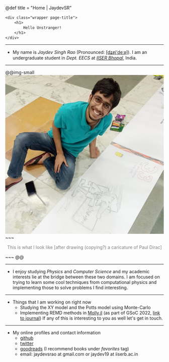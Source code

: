 @def title = "Home | JaydevSR"

~~~
<div class="wrapper page-title">
    <h1>
        Hello Unstranger!
    </h1>
</div>
~~~

---
- My name is _Jaydev Singh Rao_ (Pronounced:  [[dʑɐj'deːʋ]](https://en.wikipedia.org/wiki/Help:IPA/Sanskrit)). I am an undergraduate student in _Dept. EECS_ at _[IISER Bhopal](https://iiserb.ac.in/)_, India.

---

@@img-small
    ![My image with a caricature of Paul Dirac I copied from the internet.](/assets/images/my-pic-with-dirac.jpg)
    ~~~
    <p style="text-align:center; color:gray; font-size: var(--small);">This is what I look like [after drawing (copying?) a caricature of Paul Dirac]</p>
    ~~~
@@

---

- I enjoy studying _Physics_ and _Computer Science_ and my academic interests lie at the bridge between these two domains. I am focused on trying to learn some cool techniques from computational physics and implementing those to solve problems I find interesting.

---

- Things that I am working on right now
  - Studying the XY model and the Potts model using Monte-Carlo
  - Implementing REMD methods in [Molly.jl](https://github.com/JuliaMolSim/Molly.jl) (as part of GSoC 2022, [link to journal](https://jaydevsr.notion.site/GSoC-Contribution-Journal-dc12886cc9644f90b3be1dbd6c748710))
  If any of this is interesting to you as well let's get in touch.

<!-- ---

- I love listening to Hindustani classical music. Here is a clip of a phenomenal performance by my favorite sitar player Ustad Shahid Parvez

~~~
<div style="text-align: center">
<iframe width="350" height="200" src="https://www.youtube.com/embed/ed4SIvGjqNI" title="YouTube video player" frameborder="0" allow="accelerometer; autoplay; clipboard-write; encrypted-media; gyroscope; picture-in-picture" allowfullscreen></iframe>
</div>
~~~

- I don't like advices but this one makes an exception (partly because the source is Donald Knuth)

~~~
<div style="text-align: center;">
<iframe width="350" height="200" src="https://www.youtube.com/embed/75Ju0eM5T2c?clip=UgkxuvJWl8H2Mt3dhfFiroYYcg3z3ylcYfPz&amp;clipt=EMzKAxjStwU" title="YouTube video player" frameborder="0" allow="accelerometer; autoplay; clipboard-write; encrypted-media; gyroscope; picture-in-picture" allowfullscreen></iframe>
</div>
~~~ -->

---

- My online profiles and contact information
  - [github](https://github.com/JaydevSR)
  - [twitter](https://twitter.com/JaydevSR)
  - [goodreads](https://goodreads.com/jaydevsr) (I recommend books under *favorites* tag)
  - email: jaydevsrao at gmail.com or jaydev19 at iiserb.ac.in